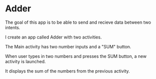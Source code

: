 # Adder

The goal of this app is to be able to send and recieve data between two intents.

I create an app called Adder with two activities.

The Main activity has two number inputs and a "SUM" button.

When user types in two numbers and presses the SUM button, a new activity is launched.

It displays the sum of the numbers from the previous activity.

